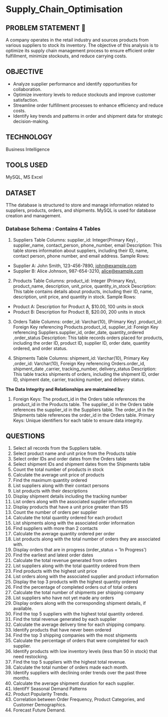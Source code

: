 # Supply_Chain_Optimisation

## PROBLEM STATEMENT 🎯
A company operates in the retail industry and sources products from various suppliers to stock its inventory.
The objective of this analysis is to optimize its supply chain management process to ensure efficient order fulfillment, minimize stockouts, and reduce carrying costs. 

## OBJECTIVE
* Analyze supplier performance and identify opportunities for collaboration.
* Optimize inventory levels to reduce stockouts and improve customer satisfaction.
* Streamline order fulfillment processes to enhance efficiency and reduce costs.
* Identify key trends and patterns in order and shipment data for strategic decision-making.

## TECHNOLOGY
Business Intelligence

## TOOLS USED
MySQL, MS Excel

## DATASET
TThe database is structured to store and manage information related to suppliers, products, orders, and shipments. MySQL is used for database creation and management.
### Database Schema : Contains 4 Tables
1. Suppliers Table
  Columns: supplier_id: Integer(Primary Key) , supplier_name, contact_person, phone_number, email
  Description: This table stores information about suppliers, including their ID, name, contact person, phone number, and email address.
  Sample Rows:
  * Supplier A: John Smith, 123-456-7890, john@example.com
  * Supplier B: Alice Johnson, 987-654-3210, alice@example.com
2. Products Table
   Columns: product_id: Integer (Primary Key), product_name, description, unit_price, quantity_in_stock
   Description: This table contains details about products, including their ID, name, description, unit price, and quantity in stock.
   Sample Rows:
  * Product A: Description for Product A, $10.00, 100 units in stock
  * Product B: Description for Product B, $20.00, 200 units in stock
3. Orders Table
   Columns: order_id: Varchar(10), (Primary Key) ,product_id: Foreign Key referencing Products.product_id, supplier_id:  Foreign Key referencing 
   Suppliers.supplier_id, order_date, quantity_ordered ,order_status
   Description: This table records orders placed for products, including the order ID, product ID, supplier ID, order date, quantity ordered, and order status.

4. Shipments Table
   Columns: shipment_id: Varchar(10), Primary Key ,order_id: Varchar(10), Foreign Key referencing Orders.order_id, shipment_date ,carrier, tracking_number, 
   delivery_status
   Description: This table tracks shipments of orders, including the shipment ID, order ID, shipment date, carrier, tracking number, and delivery status.


**The Data Integrity and Relationships are maintained by:**
1. Foreign Keys:
The product_id in the Orders table references the product_id in the Products table.
The supplier_id in the Orders table references the supplier_id in the Suppliers table.
The order_id in the Shipments table references the order_id in the Orders table.
Primary Keys: Unique identifiers for each table to ensure data integrity.

## QUESTIONS
1. Select all records from the Suppliers table.
2. Select product name and unit price from the Products table
3. Select order IDs and order dates from the Orders table
4. Select shipment IDs and shipment dates from the Shipments table
5. Count the total number of products in stock
6. Calculate the average unit price of products
7. Find the maximum quantity ordered
8. List suppliers along with their contact persons
9. List products with their descriptions
10. Display shipment details including the tracking number
11. List orders along with the associated supplier information
12. Display products that have a unit price greater than $15
13. Count the number of orders per supplier
14. Calculate the total quantity ordered for each product
15. List shipments along with the associated order information
16. Find suppliers with more than 2 contacts
17. Calculate the average quantity ordered per order
18. List products along with the total number of orders they are associated with.
19. Display orders that are in progress (order_status = 'In Progress')
20. Find the earliest and latest order dates
21. Calculate the total revenue generated from orders
22. List suppliers along with the total quantity ordered from them
23. Find products with the highest unit price
24. List orders along with the associated supplier and product information
25. Display the top 3 products with the highest quantity ordered
26. Find the percentage of completed orders out of total orders
27. Calculate the total number of shipments per shipping company
28. List suppliers who have not yet made any orders
29. Display orders along with the corresponding shipment details, if available.
30. Find the top 5 suppliers with the highest total quantity ordered.
31. Find the total revenue generated by each supplier
32. Calculate the average delivery time for each shipping company.
33. Identify products that have never been ordered
34. Find the top 3 shipping companies with the most shipments
35. Calculate the percentage of orders that were completed for each supplier.
36. Identify products with low inventory levels (less than 50 in stock) that need restocking.
37. Find the top 5 suppliers with the highest total revenue.
38. Calculate the total number of orders made each month.
39. Identify suppliers with declining order trends over the past three months.
40. Calculate the average shipment duration for each supplier.
41. IdentifY Seasonal Demand Patterns
42. Product Popularity Trends.
43. Correlation between Order Frequency, Product Categories, and Customer
Demographics.
44. Forecast Future Demand.







